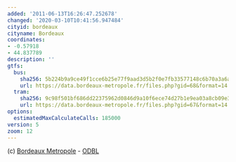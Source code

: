 ```yaml
---
added: '2011-06-13T16:26:47.252678'
changed: '2020-03-10T10:41:56.947484'
cityid: bordeaux
cityname: Bordeaux
coordinates:
- -0.57918
- 44.837789
description: ''
gtfs:
  bus:
    sha256: 5b224b9a9ce49f1cce6b25e77f9aad3d5b2f0e7fb33577148c6b70a3a6a9ac36
    url: https://data.bordeaux-metropole.fr/files.php?gid=68&format=14
  tram:
    sha256: 9c98f501bf686dd22375962d0846d9a10f6ece74d27b1e9ea03a8cb09e3cc711
    url: https://data.bordeaux-metropole.fr/files.php?gid=67&format=14
options:
  estimatedMaxCalculateCalls: 185000
version: 5
zoom: 12
---
```


(c) [Bordeaux Metropole](https://data.bordeaux-metropole.fr/data.php?themes=10) - [ODBL](https://data.bordeaux-metropole.fr/license)
